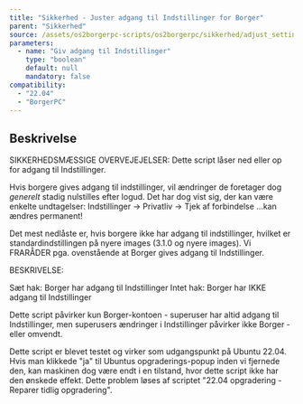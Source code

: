 ```yaml
---
title: "Sikkerhed - Juster adgang til Indstillinger for Borger"
parent: "Sikkerhed"
source: /assets/os2borgerpc-scripts/os2borgerpc/sikkerhed/adjust_settings_access.sh
parameters:
  - name: "Giv adgang til Indstillinger"
    type: "boolean"
    default: null
    mandatory: false
compatibility:  
  - "22.04"
  - "BorgerPC"
---
```


## Beskrivelse
SIKKERHEDSMÆSSIGE OVERVEJEJELSER:
Dette script låser ned eller op for adgang til Indstillinger.

Hvis borgere gives adgang til indstillinger, vil ændringer de foretager dog *generelt* stadig nulstilles efter logud. Det har dog vist sig, der kan være enkelte undtagelser: 
Indstillinger -> Privatliv -> Tjek af forbindelse
...kan ændres permanent!

Det mest nedlåste er, hvis borgere ikke har adgang til indstillinger, hvilket er standardindstillingen på nyere images (3.1.0 og nyere images).
Vi FRARÅDER pga. ovenstående at Borger gives adgang til Indstillinger.

BESKRIVELSE:

Sæt hak: Borger har adgang til Indstillinger
Intet hak: Borger har IKKE adgang til Indstillinger

Dette script påvirker kun Borger-kontoen - superuser har altid adgang til Indstillinger, men superusers ændringer i Indstillinger påvirker ikke Borger - eller omvendt.

Dette script er blevet testet og virker som udgangspunkt på Ubuntu 22.04. Hvis man klikkede "ja" til Ubuntus opgraderings-popup inden vi fjernede den, kan maskinen dog være endt i en tilstand, hvor dette script ikke har den ønskede effekt. Dette problem løses af scriptet "22.04 opgradering - Reparer tidlig opgradering".